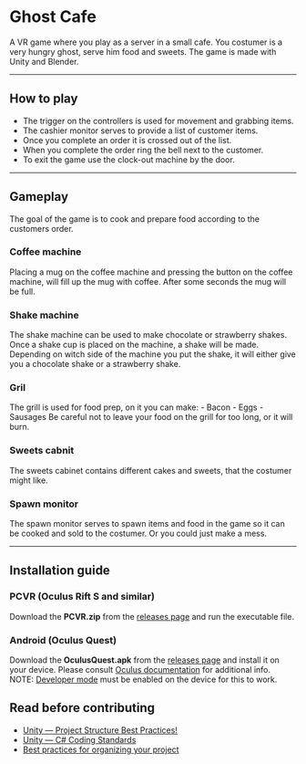# Ghost Cafe

A VR game where you play as a server in a small cafe. You costumer is a very hungry ghost, serve him food and sweets.
The game is made with Unity and Blender.

---

## How to play

- The trigger on the controllers is used for movement and grabbing items.
- The cashier monitor serves to provide a list of customer items.
- Once you complete an order it is crossed out of the list.
- When you complete the order ring the bell next to the customer.
- To exit the game use the clock-out machine by the door.

---

## Gameplay

The goal of the game is to cook and prepare food according to the customers order.

### Coffee machine

Placing a mug on the coffee machine and pressing the button on the coffee machine, will fill up the mug with coffee.
After some seconds the mug will be full.

### Shake machine

The shake machine can be used to make chocolate or strawberry shakes. Once a shake cup is placed on the machine, a shake will be made. Depending on witch side of the machine you put the shake, it will either give you a chocolate shake or a strawberry shake.

### Gril

The grill is used for food prep, on it you can make: - Bacon - Eggs - Sausages
Be careful not to leave your food on the grill for too long, or it will burn.

### Sweets cabnit

The sweets cabinet contains different cakes and sweets, that the costumer might like.

### Spawn monitor

The spawn monitor serves to spawn items and food in the game so it can be cooked and sold to the costumer. Or you could just make a mess.

---

## Installation guide

### PCVR (Oculus Rift S and similar)
Download the **PCVR.zip** from the [releases page](https://github.com/betipp/Ghost-Cafe/releases/latest) and run the executable file.

### Android (Oculus Quest)
Download the **OculusQuest.apk** from the [releases page](https://github.com/betipp/Ghost-Cafe/releases/latest) and install it on your device.
Please consult [Oculus documentation](https://developer.oculus.com/documentation/unity/ts-odh-deploy-build/) for additional info.
NOTE: [Developer mode](https://developer.oculus.com/documentation/native/android/mobile-device-setup/) must be enabled on the device for this to work.

## Read before contributing

- [Unity — Project Structure Best Practices!](https://sam-16930.medium.com/unity-project-structure-a694792cefed)
- [Unity — C# Coding Standards](https://sam-16930.medium.com/coding-standards-in-c-39aefee92db8)
- [Best practices for organizing your project](https://unity.com/how-to/organizing-your-project#folder-structure)
